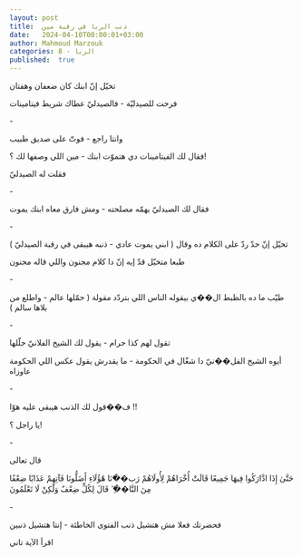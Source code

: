 ```yaml
---
layout: post
title:  ذنب الربا في رقبة مين
date:   2024-04-10T00:00:01+03:00
author: Mahmoud Marzouk
categories: 8 - الربا
published:  true
---
```

تخيّل إنّ ابنك كان ضعفان وهفتان

فرحت للصيدليّة - فالصيدليّ عطاك شريط فيتامينات

\-

وانتا راجع - فوتّ على صديق طبيب

فقال لك الفيتامينات دي هتموّت ابنك - مين اللي وصفها لك ؟!

فقلت له الصيدليّ

\-

فقال لك الصيدليّ يهمّه مصلحته - ومش فارق معاه ابنك يموت

\-

تخيّل إنّ حدّ ردّ على الكلام ده وقال ( ابني يموت عادي - ذنبه هيبقى في رقبة
الصيدليّ )

طبعا متخيّل قدّ إيه إنّ دا كلام مجنون واللي قاله مجنون

\-

طيّب ما ده بالظبط ال��ي بيقوله الناس اللي بتردّد مقولة ( حمّلها عالم -
واطلع من بلاها سالم )

\-

تقول لهم كذا حرام - يقول لك الشيخ الفلانيّ حلّلها

أيوه الشيخ الفل��نيّ دا شغّال في الحكومة - ما يقدرش يقول عكس اللي الحكومة
عاوزاه

\-

ف��قول لك الذنب هيبقى عليه هوّا !!

يا راجل ؟!

\-

قال تعالى

حَتَّىٰ إِذَا ادَّارَكُوا فِيهَا جَمِيعًا قَالَتْ أُخْرَاهُمْ لِأُولَاهُمْ رَب��َنَا هَٰؤُلَاءِ أَضَلُّونَا فَآتِهِمْ
عَذَابًا ضِعْفًا مِنَ النَّا��ِ ۖ قَالَ لِكُلٍّ ضِعْفٌ وَلَٰكِنْ لَا تَعْلَمُونَ

\-

فحضرتك فعلا مش هتشيل ذنب الفتوى الخاطئة - إنتا هتشيل ذنبين

اقرأ الآية تاني
